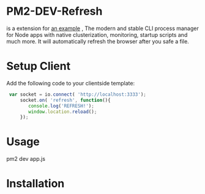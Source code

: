 # PM2-DEV-Refresh 
is a extension for [an example](https://github.com/Unitech/pm2 "PM2") , The modern and stable CLI process manager for Node apps with native clusterization, monitoring, startup scripts and much more.
It will automatically refresh the browser after you safe a file.


# Setup Client
Add the following code to your clientside template:

```JavaScript
 var socket = io.connect( 'http://localhost:3333');
     socket.on( 'refresh', function(){
        console.log('REFRESH!');
        window.location.reload();
     });  
```

# Usage

pm2 dev app.js


# Installation
